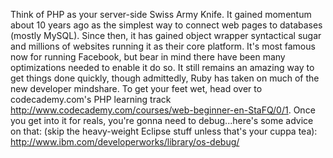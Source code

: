 Think of PHP as your server-side Swiss Army Knife. It gained momentum about 10 years ago as the simplest way to connect web pages to databases (mostly MySQL). Since then, it has gained object wrapper syntactical sugar and millions of websites running it as their core platform. It's most famous now for running Facebook, but bear in mind there have been many optimizations needed to enable it do so. It still remains an amazing way to get things done quickly, though admittedly, Ruby has taken on much of the new developer mindshare.
To get your feet wet, head over to codecademy.com's PHP learning track <http://www.codecademy.com/courses/web-beginner-en-StaFQ/0/1>. Once you get into it for reals, you're gonna need to debug...here's some advice on that: (skip the heavy-weight Eclipse stuff unless that's your cuppa tea): <http://www.ibm.com/developerworks/library/os-debug/>
